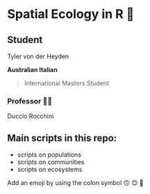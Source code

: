 # Spatial Ecology in R 👾

## Student
Tyler von der Heyden

**Australian Italian**
> International Masters Student

### Professor 👨‍🏫
Duccio Rocchini

## Main scripts in this repo:

+ scripts on populations
+ scripts on communities
+ scripts on ecosystems

Add an emoji by using the colon symbol
🙃 😊 🤦

